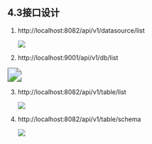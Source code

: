 

## 4.3接口设计

1. http://localhost:8082/api/v1/datasource/list

   ![](https://nateshao-blog.oss-cn-shenzhen.aliyuncs.com/imgimage-20220824151852392.png)

2. http://localhost:9001/api/v1/db/list

<img src="https://nateshao-blog.oss-cn-shenzhen.aliyuncs.com/img/20220824231356.png" style="zoom:200%;" />





3. http://localhost:8082/api/v1/table/list

   ![](https://nateshao-blog.oss-cn-shenzhen.aliyuncs.com/imgimage-20220825181713676.png)

4. http://localhost:8082/api/v1/table/schema

   ![](https://nateshao-blog.oss-cn-shenzhen.aliyuncs.com/imgimage-20220825181803986.png)


































































